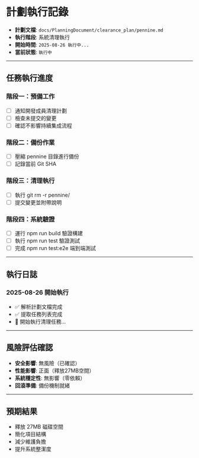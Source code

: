 # 計劃執行記錄

- **計劃文檔**: `docs/PlanningDocument/clearance_plan/pennine.md`
- **執行階段**: 系統清理執行
- **開始時間**: `2025-08-26 執行中...`
- **當前狀態**: `執行中`

---

## 任務執行進度

### 階段一：預備工作
- [ ] 通知開發成員清理計劃
- [ ] 檢查未提交的變更
- [ ] 確認不影響持續集成流程

### 階段二：備份作業
- [ ] 壓縮 pennine 目錄進行備份
- [ ] 記錄當前 Git SHA

### 階段三：清理執行
- [ ] 執行 git rm -r pennine/
- [ ] 提交變更並附帶說明

### 階段四：系統驗證
- [ ] 運行 npm run build 驗證構建
- [ ] 執行 npm run test 驗證測試
- [ ] 完成 npm run test:e2e 端到端測試

---

## 執行日誌

### 2025-08-26 開始執行
- ✅ 解析計劃文檔完成
- ✅ 提取任務列表完成
- 🔄 開始執行清理任務...

---

## 風險評估確認

- **安全影響**: 無風險（已確認）
- **性能影響**: 正面（釋放27MB空間）
- **系統穩定性**: 無影響（零依賴）
- **回滾準備**: 備份機制就緒

---

## 預期結果

- 釋放 27MB 磁碟空間
- 簡化項目結構
- 減少維護負擔
- 提升系統整潔度